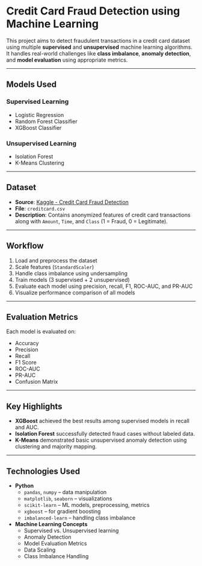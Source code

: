 # Credit Card Fraud Detection using Machine Learning

This project aims to detect fraudulent transactions in a credit card dataset using multiple **supervised** and **unsupervised** machine learning algorithms. It handles real-world challenges like **class imbalance**, **anomaly detection**, and **model evaluation** using appropriate metrics.

---

## Models Used

### Supervised Learning
- Logistic Regression
- Random Forest Classifier
- XGBoost Classifier

### Unsupervised Learning
- Isolation Forest
- K-Means Clustering

---

## Dataset

- **Source**: [Kaggle - Credit Card Fraud Detection](https://www.kaggle.com/datasets/mlg-ulb/creditcardfraud)
- **File**: `creditcard.csv`
- **Description**: Contains anonymized features of credit card transactions along with `Amount`, `Time`, and `Class` (1 = Fraud, 0 = Legitimate).

---

## Workflow

1. Load and preprocess the dataset
2. Scale features (`StandardScaler`)
3. Handle class imbalance using undersampling
4. Train models (3 supervised + 2 unsupervised)
5. Evaluate each model using precision, recall, F1, ROC-AUC, and PR-AUC
6. Visualize performance comparison of all models

---

## Evaluation Metrics

Each model is evaluated on:

- Accuracy
- Precision
- Recall
- F1 Score
- ROC-AUC
- PR-AUC
- Confusion Matrix

---

## Key Highlights

- **XGBoost** achieved the best results among supervised models in recall and AUC.
- **Isolation Forest** successfully detected fraud cases without labeled data.
- **K-Means** demonstrated basic unsupervised anomaly detection using clustering and majority mapping.

---

## Technologies Used

- **Python**
  - `pandas`, `numpy` – data manipulation
  - `matplotlib`, `seaborn` – visualizations
  - `scikit-learn` – ML models, preprocessing, metrics
  - `xgboost` – for gradient boosting
  - `imbalanced-learn` – handling class imbalance
- **Machine Learning Concepts**
  - Supervised vs. Unsupervised learning
  - Anomaly Detection
  - Model Evaluation Metrics
  - Data Scaling
  - Class Imbalance Handling
